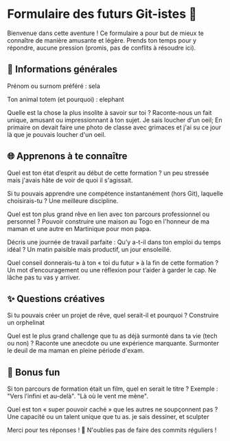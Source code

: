 # Formulaire des futurs Git-istes 🤖

Bienvenue dans cette aventure ! Ce formulaire a pour but de mieux te connaître de manière amusante et légère. Prends ton temps pour y répondre, aucune pression (promis, pas de conflits à résoudre ici).

## 📝 Informations générales

Prénom ou surnom préféré : sela

Ton animal totem (et pourquoi) : elephant

Quelle est la chose la plus insolite à savoir sur toi ? Raconte-nous un fait unique, amusant ou impressionnant à ton sujet. Je sais loucher d'un oeil; En primaire on devait faire une photo de classe avec grimaces et j'ai su ce jour là que je pouvais loucher d'un oeil.


## 🌐 Apprenons à te connaître

Quel est ton état d’esprit au début de cette formation ? un peu stressée mais j'avais hâte de voir de quoi il s'agissait.

Si tu pouvais apprendre une compétence instantanément (hors Git), laquelle choisirais-tu ? Une meilleure discipline.

Quel est ton plus grand rêve en lien avec ton parcours professionnel ou personnel ? Pouvoir construire une maison au Togo en l'honneur de ma maman et une autre en Martinique pour mon papa.

Décris une journée de travail parfaite : Qu’y a-t-il dans ton emploi du temps idéal ? Un matin paisible mais productif, un jour ensoleillé.

Quel conseil donnerais-tu à ton « toi du futur » à la fin de cette formation ? Un mot d’encouragement ou une réflexion pour t’aider à garder le cap. Ne lâche pas tu vas y arriver.

## ✨ Questions créatives

Si tu pouvais créer un projet de rêve, quel serait-il et pourquoi ? Construire un orphelinat

Quel est le plus grand challenge que tu as déjà surmonté dans ta vie (tech ou non) ? Raconte une anecdote ou une expérience marquante. Surmonter le deuil de ma maman en pleine période d'exam.

## 🎨 Bonus fun

Si ton parcours de formation était un film, quel en serait le titre ? Exemple : "Vers l’infini et au-delà". "Là où le vent me mène".

Quel est ton « super pouvoir caché » que les autres ne soupçonnent pas ? Une capacité ou un talent unique que tu as. je sais dessiner, et sculpter

Merci pour tes réponses ! 🚀 N'oublies pas de faire des commits réguliers ! 

